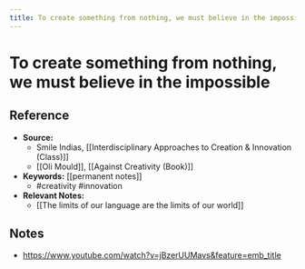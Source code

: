 ```yaml
---
title: To create something from nothing, we must believe in the impossible
---
```


# To create something from nothing, we must believe in the impossible

## Reference
- **Source:** 
	- Smile Indias, [[Interdisciplinary Approaches to Creation & Innovation (Class)]]
	- [[Oli Mould]], [[Against Creativity (Book)]]
- **Keywords:** [[permanent notes]]
	- #creativity #innovation 
- **Relevant Notes:**
	- [[The limits of our language are the limits of our world]]
## Notes
- https://www.youtube.com/watch?v=jBzerUUMavs&feature=emb_title